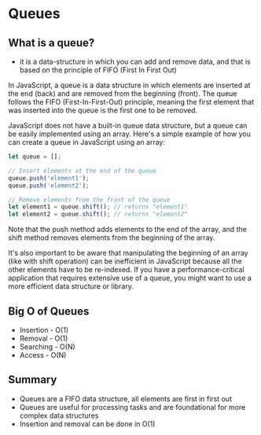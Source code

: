 # Queues

## What is a queue?

-   it is a data-structure in which you can add and remove data, and that is based on the principle of FIFO (First In First Out)

In JavaScript, a queue is a data structure in which elements are inserted at the end (back) and are removed from the beginning (front).
The queue follows the FIFO (First-In-First-Out) principle, meaning the first element that was inserted into the queue is the first one to be removed.

JavaScript does not have a built-in queue data structure, but a queue can be easily implemented using an array. Here's a simple example of how you can create a queue in JavaScript using an array:

```js
let queue = [];

// Insert elements at the end of the queue
queue.push('element1');
queue.push('element2');

// Remove elements from the front of the queue
let element1 = queue.shift(); // returns "element1"
let element2 = queue.shift(); // returns "element2"
```

Note that the push method adds elements to the end of the array, and the shift method removes elements from the beginning of the array.

It's also important to be aware that manipulating the beginning of an array (like with shift operation) can be inefficient in JavaScript because all the other elements have to be re-indexed. If you have a performance-critical application that requires extensive use of a queue, you might want to use a more efficient data structure or library.

## Big O of Queues

-   Insertion - O(1)
-   Removal - O(1)
-   Searching - O(N)
-   Access - O(N)

## Summary

-   Queues are a FIFO data structure, all elements are first in first out
-   Queues are useful for processing tasks and are foundational for more complex data structures
-   Insertion and removal can be done in O(1)
